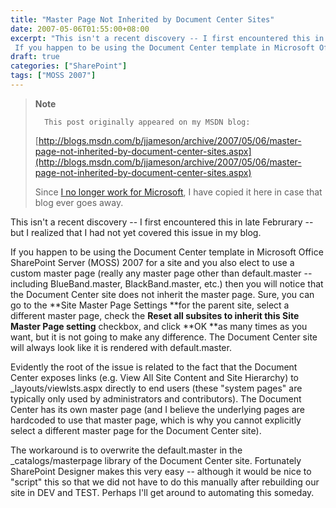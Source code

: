 ```yaml
---
title: "Master Page Not Inherited by Document Center Sites"
date: 2007-05-06T01:55:00+08:00
excerpt: "This isn't a recent discovery -- I first encountered this in late Februrary -- but I realized that I had not yet covered this issue in my blog. 
 If you happen to be using the Document Center template in Microsoft Office SharePoint Server (MOSS) 2007..."
draft: true
categories: ["SharePoint"]
tags: ["MOSS 2007"]
---
```


> **Note**
> 
>       This post originally appeared on my MSDN blog:
> 
> [http://blogs.msdn.com/b/jjameson/archive/2007/05/06/master-page-not-inherited-by-document-center-sites.aspx](http://blogs.msdn.com/b/jjameson/archive/2007/05/06/master-page-not-inherited-by-document-center-sites.aspx)
> 
> Since [I no longer work for Microsoft](/blog/jjameson/2011/09/02/last-day-with-microsoft), I have copied it here in case that blog ever goes away.

This isn't a recent discovery -- I first encountered this in late Februrary -- but I realized that I had not yet covered this issue in my blog.

If you happen to be using the Document Center template in Microsoft Office SharePoint Server (MOSS) 2007 for a site and you also elect to use a custom master page (really any master page other than default.master -- including BlueBand.master, BlackBand.master, etc.) then you will notice that the Document Center site does not inherit the master page. Sure, you can go to the **Site Master Page
Settings **for the parent site, select a different master page, check the **Reset all subsites to inherit this Site Master Page setting** checkbox, and click **OK **as many times as you want, but it is not going to make any difference. The Document Center site will always look like it is rendered with default.master.

Evidently the root of the issue is related to the fact that the Document Center exposes links (e.g. View All Site Content and Site Hierarchy) to \_layouts/viewlsts.aspx directly to end users (these "system pages" are typically only used by administrators and contributors). The Document Center has its own master page (and I believe the underlying pages are hardcoded to use that master page, which is why you cannot explicitly select a different master page for the Document Center site).

The workaround is to overwrite the default.master in the \_catalogs/masterpage library of the Document Center site. Fortunately SharePoint Designer makes this very easy -- although it would be nice to "script" this so that we did not have to do this manually after rebuilding our site in DEV and TEST. Perhaps I'll get around to automating this someday.

